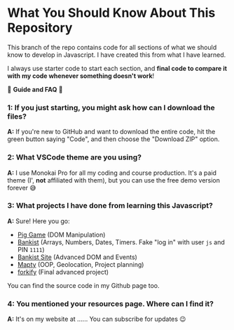 # What You Should Know About This Repository

This branch of the repo contains code for all sections of what we should know to develop in Javascript. I have created this from what I have learned.

I always use starter code to start each section, and **final code to compare it with my code whenever something doesn't work**!

🚨 **Guide and FAQ** 🚨

### 1: If you just starting, you might ask how can I download the files?

**A:** If you're new to GitHub and want to download the entire code, hit the green button saying "Code", and then choose the "Download ZIP" option. 

### 2: What VSCode theme are you using?

**A:** I use Monokai Pro for all my coding and course production. It's a paid theme (I', **not** affiliated with them), but you can use the free demo version forever 😅

### 3: What projects I have done from learning this Javascript?

**A:** Sure! Here you go:

- [Pig Game](https://pig-game-v2.netlify.app) (DOM Manipulation)
- [Bankist](https://bankist.netlify.app/) (Arrays, Numbers, Dates, Timers. Fake "log in" with user `js` and PIN `1111`)
- [Bankist Site](https://bankist-dom.netlify.app/) (Advanced DOM and Events)
- [Mapty](https://mapty.netlify.app/) (OOP, Geolocation, Project planning)
- [forkify](https://forkify-v2.netlify.app/) (Final advanced project)

You can find the source code in my Github page too.

### 4: You mentioned your resources page. Where can I find it?

**A:** It's on my website at ...... You can subscribe for updates 😉
